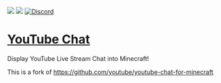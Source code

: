 [![](http://cf.way2muchnoise.eu/full_youtube-chat_downloads.svg)](https://www.curseforge.com/minecraft/mc-mods/youtube-chat) [![](http://cf.way2muchnoise.eu/versions/Minecraft_youtube-chat_all.svg)](https://www.curseforge.com/minecraft/mc-mods/youtube-chat) [![Discord](https://img.shields.io/discord/356400329086205953.svg?color=%237289da&label=discord&logo=discord&logoColor=%237289da)](https://discord.gg/4bAj4mkGag)

# [YouTube Chat](https://www.curseforge.com/minecraft/mc-mods/youtube-chat)
Display YouTube Live Stream Chat into Minecraft!

This is a fork of https://github.com/youtube/youtube-chat-for-minecraft
